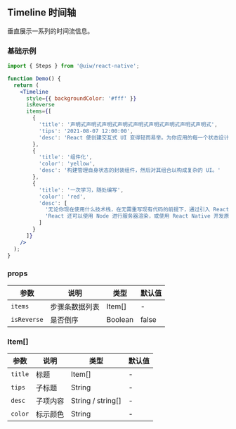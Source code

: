 Timeline 时间轴
---

垂直展示一系列的时间流信息。

### 基础示例

```jsx
import { Steps } from '@uiw/react-native';

function Demo() {
  return (
    <Timeline
      style={{ backgroundColor: '#fff' }}
      isReverse
      items={[
        { 
          'title': '声明式声明式声明式声明式声明式声明式声明式声明式声明式', 
          'tips': '2021-08-07 12:00:00',
          'desc': 'React 使创建交互式 UI 变得轻而易举。为你应用的每一个状态设计简洁的视图，当数据变动时 React 能高效更新并渲染合适的组件。'
        },
        {
          'title': '组件化',
          'color': 'yellow',
          'desc': '构建管理自身状态的封装组件，然后对其组合以构成复杂的 UI。'
        },
        {
          'title': '一次学习，随处编写', 
          'color': 'red',
          'desc': [
            '无论你现在使用什么技术栈，在无需重写现有代码的前提下，通过引入 React 来开发新功能。',
            'React 还可以使用 Node 进行服务器渲染，或使用 React Native 开发原生移动应用。'
          ]
        }
      ]}
    />
  );
}
```

### props

| 参数                 | 说明         | 类型    | 默认值  |
| -------------------- | ------------ | ------- | ------- |
| `items`           |步骤条数据列表      | Item[] | - |
| `isReverse`        | 是否倒序  | Boolean | false |


### Item[]

| 参数                 | 说明         | 类型    | 默认值  |
| -------------------- | ------------ | ------- | ------- |
| `title`           |标题      | Item[] | - |
| `tips`           |子标题       | String | - |
| `desc`            | 子项内容  | String  / string[] | - |
| `color`           | 标示颜色 | String  | - |
